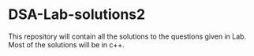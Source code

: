 # DSA-Lab-solutions2
This repository will contain all the solutions to the questions given in Lab.
Most of the solutions will be in c++.

